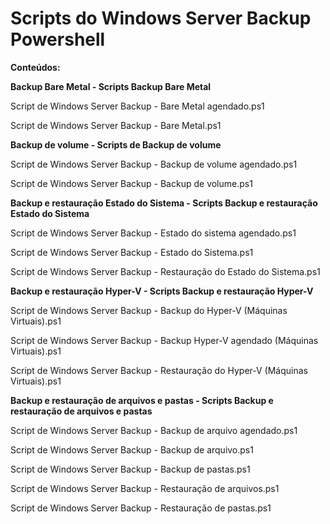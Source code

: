 # Scripts do Windows Server Backup Powershell

**Conteúdos:**


**Backup Bare Metal - Scripts Backup Bare Metal**

Script de Windows Server Backup - Bare Metal agendado.ps1

Script de Windows Server Backup - Bare Metal.ps1


**Backup de volume - Scripts de Backup de volume**

Script de Windows Server Backup - Backup de volume agendado.ps1

Script de Windows Server Backup - Backup de volume.ps1

**Backup e restauração Estado do Sistema - Scripts Backup e restauração Estado do Sistema**

Script de Windows Server Backup - Estado do sistema agendado.ps1

Script de Windows Server Backup - Estado do Sistema.ps1

Script de Windows Server Backup - Restauração do Estado do Sistema.ps1

**Backup e restauração Hyper-V - Scripts Backup e restauração Hyper-V**

Script de Windows Server Backup -  Backup do Hyper-V (Máquinas Virtuais).ps1

Script de Windows Server Backup - Backup Hyper-V agendado (Máquinas Virtuais).ps1

Script de Windows Server Backup - Restauração do Hyper-V (Máquinas Virtuais).ps1

**Backup e restauração de arquivos e pastas - Scripts Backup e restauração de arquivos e pastas**

Script de Windows Server Backup - Backup de arquivo agendado.ps1

Script de Windows Server Backup - Backup de arquivo.ps1

Script de Windows Server Backup - Backup de pastas.ps1

Script de Windows Server Backup - Restauração de arquivos.ps1

Script de Windows Server Backup - Restauração de pastas.ps1
